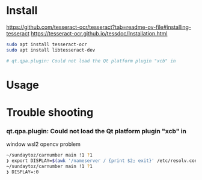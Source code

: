 # Install

https://github.com/tesseract-ocr/tesseract?tab=readme-ov-file#installing-tesseract
https://tesseract-ocr.github.io/tessdoc/Installation.html

```bash
sudo apt install tesseract-ocr
sudo apt install libtesseract-dev

# qt.qpa.plugin: Could not load the Qt platform plugin "xcb" in
```

# Usage

# Trouble shooting

### qt.qpa.plugin: Could not load the Qt platform plugin "xcb" in

window wsl2 opencv problem

```bash
~/sundaytoz/carnumber main !1 ?1                                                                                                                                      ✘ IOT  carnumber choigawoon@teamff 02:11:23 PM
❯ export DISPLAY=$(awk '/nameserver / {print $2; exit}' /etc/resolv.conf 2>/dev/null):0.0
~/sundaytoz/carnumber main !1 ?1                                                                                                                                             carnumber choigawoon@teamff 02:11:26 PM
❯ DISPLAY=:0
```
